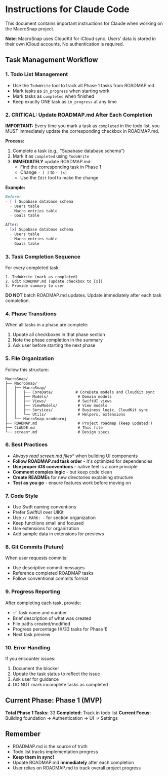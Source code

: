 # Instructions for Claude Code

This document contains important instructions for Claude when working on the MacroSnap project.

**Note**: MacroSnap uses CloudKit for iCloud sync. Users' data is stored in their own iCloud accounts. No authentication is required.

## Task Management Workflow

### 1. Todo List Management
- Use the `TodoWrite` tool to track all Phase 1 tasks from ROADMAP.md
- Mark tasks as `in_progress` when starting work
- Mark tasks as `completed` when finished
- Keep exactly ONE task as `in_progress` at any time

### 2. CRITICAL: Update ROADMAP.md After Each Completion

**IMPORTANT:** Every time you mark a task as `completed` in the todo list, you MUST immediately update the corresponding checkbox in ROADMAP.md.

**Process:**
1. Complete a task (e.g., "Supabase database schema")
2. Mark it as `completed` using `TodoWrite`
3. **IMMEDIATELY** update ROADMAP.md:
   - Find the corresponding task in Phase 1
   - Change `- [ ]` to `- [x]`
   - Use the `Edit` tool to make the change

**Example:**
```markdown
Before:
- [ ] Supabase database schema
  - Users table
  - Macro entries table
  - Goals table

After:
- [x] Supabase database schema
  - Users table
  - Macro entries table
  - Goals table
```

### 3. Task Completion Sequence

For every completed task:
```
1. TodoWrite (mark as completed)
2. Edit ROADMAP.md (update checkbox to [x])
3. Provide summary to user
```

**DO NOT** batch ROADMAP.md updates. Update immediately after each task completion.

### 4. Phase Transitions

When all tasks in a phase are complete:
1. Update all checkboxes in that phase section
2. Note the phase completion in the summary
3. Ask user before starting the next phase

### 5. File Organization

Follow this structure:
```
MacroSnap/
├── MacroSnap/
│   ├── MacroSnap/
│   │   ├── CoreData/          # CoreData models and CloudKit sync
│   │   ├── Models/             # Domain models
│   │   ├── Views/              # SwiftUI views
│   │   ├── ViewModels/         # View models
│   │   ├── Services/           # Business logic, CloudKit sync
│   │   └── Utils/              # Helpers, extensions
│   └── MacroSnap.xcodeproj
├── ROADMAP.md                  # Project roadmap (keep updated!)
├── CLAUDE.md                   # This file
└── screen*.md                  # Design specs
```

### 6. Best Practices

- **Always read screen*.md files** when building UI components
- **Follow ROADMAP.md task order** - it's optimized for dependencies
- **Use proper iOS conventions** - native feel is a core principle
- **Comment complex logic** - but keep code clean
- **Create READMEs** for new directories explaining structure
- **Test as you go** - ensure features work before moving on

### 7. Code Style

- Use Swift naming conventions
- Prefer SwiftUI over UIKit
- Use `// MARK: -` for section organization
- Keep functions small and focused
- Use extensions for organization
- Add sample data in extensions for previews

### 8. Git Commits (Future)

When user requests commits:
- Use descriptive commit messages
- Reference completed ROADMAP tasks
- Follow conventional commits format

### 9. Progress Reporting

After completing each task, provide:
- ✅ Task name and number
- Brief description of what was created
- File paths created/modified
- Progress percentage (X/33 tasks for Phase 1)
- Next task preview

### 10. Error Handling

If you encounter issues:
1. Document the blocker
2. Update the task status to reflect the issue
3. Ask user for guidance
4. DO NOT mark incomplete tasks as completed

## Current Phase: Phase 1 (MVP)

**Total Phase 1 Tasks:** 33
**Completed:** Track in todo list
**Current Focus:** Building foundation → Authentication → UI → Settings

## Remember

- ROADMAP.md is the source of truth
- Todo list tracks implementation progress
- **Keep them in sync!**
- Update ROADMAP.md **immediately** after each completion
- User relies on ROADMAP.md to track overall project progress
